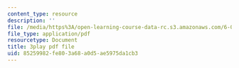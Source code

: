 ```yaml
---
content_type: resource
description: ''
file: /media/https%3A/open-learning-course-data-rc.s3.amazonaws.com/6-041-probabilistic-systems-analysis-and-applied-probability-fall-2010/85259982fe803a68a0d5ae5975da1cb3_XtNXQJkgkhI.pdf
file_type: application/pdf
resourcetype: Document
title: 3play pdf file
uid: 85259982-fe80-3a68-a0d5-ae5975da1cb3
---
```

